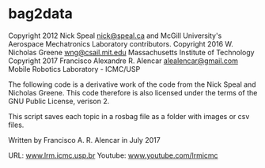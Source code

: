 # bag2data

Copyright 2012 Nick Speal <nick@speal.ca> and McGill University's Aerospace Mechatronics Laboratory contributors.
Copyright 2016 W. Nicholas Greene <wng@csail.mit.edu> Massachusetts Institute of Technology
Copyright 2017 Francisco Alexandre R. Alencar <alealencar@gmail.com> Mobile Robotics Laboratory - ICMC/USP

The following code is a derivative work of the code from the Nick Speal and Nicholas Greene.
This code therefore is also licensed under the terms of the GNU Public License, verison 2.

This script saves each topic in a rosbag file as a folder with images or csv files.

Written by Francisco A. R. Alencar in July 2017

URL: www.lrm.icmc.usp.br
Youtube: www.youtube.com/lrmicmc
